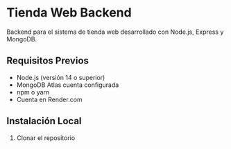 # Tienda Web Backend

Backend para el sistema de tienda web desarrollado con Node.js, Express y MongoDB.

## Requisitos Previos

- Node.js (versión 14 o superior)
- MongoDB Atlas cuenta configurada
- npm o yarn
- Cuenta en Render.com

## Instalación Local

1. Clonar el repositorio
